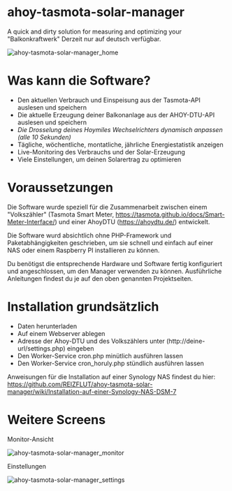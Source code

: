 # ahoy-tasmota-solar-manager
A quick and dirty solution for measuring and optimizing your "Balkonkraftwerk"
Derzeit nur auf deutsch verfügbar.

![ahoy-tasmota-solar-manager_home](https://github.com/REIZFLUT/ahoy-tasmota-solar-manager/assets/15573287/5a1e459d-f69e-489a-a90c-a2f4d6c728f0)

# Was kann die Software?
- Den aktuellen Verbrauch und Einspeisung aus der Tasmota-API auslesen und speichern
- Die aktuelle Erzeugung deiner Balkonanlage aus der AHOY-DTU-API auslesen und speichern
- *Die Drosselung deines Hoymiles Wechselrichters dynamisch anpassen (alle 10 Sekunden)*
- Tägliche, wöchentliche, montatliche, jährliche Energiestatistik anzeigen
- Live-Monitoring des Verbrauchs und der Solar-Erzeugung
- Viele Einstellungen, um deinen Solarertrag zu optimieren


# Voraussetzungen
Die Software wurde speziell für die Zusammenarbeit zwischen einem "Volkszähler"
(Tasmota Smart Meter, https://tasmota.github.io/docs/Smart-Meter-Interface/) und 
einer AhoyDTU (https://ahoydtu.de/) entwickelt.

Die Software wurd absichtlich ohne PHP-Framework und Paketabhängigkeiten geschrieben, 
um sie schnell und einfach auf einer NAS oder einem Raspberry PI installieren zu können.

Du benötigst die entsprechende Hardware und Software fertig konfiguriert und angeschlossen, 
um den Manager verwenden zu können. Ausführliche Anleitungen findest du je auf den oben genannten Projektseiten.

# Installation grundsätzlich
- Daten herunterladen
- Auf einem Webserver ablegen
- Adresse der Ahoy-DTU und des Volkszählers unter (http://deine-url/settings.php) eingeben
- Den Worker-Service cron.php minütlich ausführen lassen
- Den Worker-Service cron_horuly.php stündlich ausführen lassen

Anweisungen für die Installation auf einer Synology NAS findest du hier:
https://github.com/REIZFLUT/ahoy-tasmota-solar-manager/wiki/Installation-auf-einer-Synology-NAS-DSM-7

# Weitere Screens

Monitor-Ansicht

![ahoy-tasmota-solar-manager_monitor](https://github.com/REIZFLUT/ahoy-tasmota-solar-manager/assets/15573287/a11f5ce1-861d-4f84-8634-6c8dfdfea924)

Einstellungen

![ahoy-tasmota-solar-manager_settings](https://github.com/REIZFLUT/ahoy-tasmota-solar-manager/assets/15573287/74d9d170-3dbd-4a59-a0fd-99c266ce6913)

